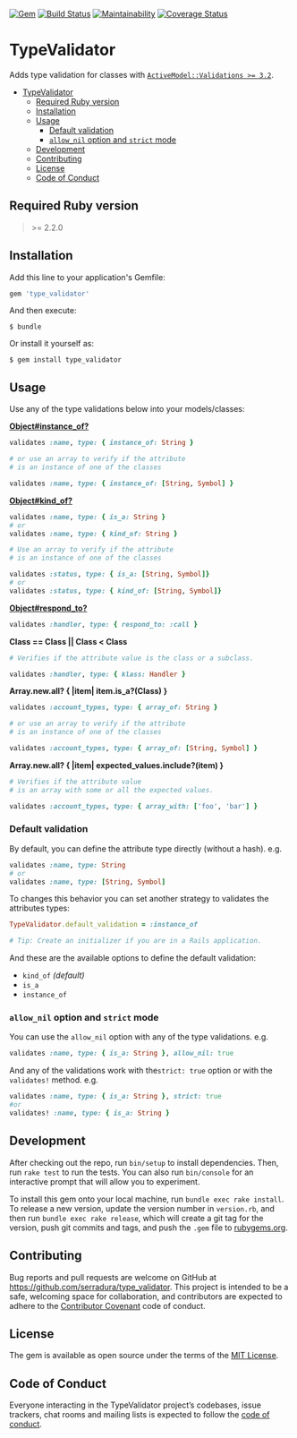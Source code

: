 [![Gem](https://img.shields.io/gem/v/type_validator.svg?style=flat-square)](https://rubygems.org/gems/type_validator)
[![Build Status](https://travis-ci.com/serradura/type_validator.svg?branch=master)](https://travis-ci.com/serradura/type_validator)
[![Maintainability](https://api.codeclimate.com/v1/badges/cf8b233beedae37b82dd/maintainability)](https://codeclimate.com/github/serradura/type_validator/maintainability)
[![Coverage Status](https://coveralls.io/repos/github/serradura/type_validator/badge.svg?branch=master)](https://coveralls.io/github/serradura/type_validator?branch=master)

# TypeValidator

Adds type validation for classes with [`ActiveModel::Validations >= 3.2`](https://api.rubyonrails.org/classes/ActiveModel/Validations.html).

- [TypeValidator](#typevalidator)
  - [Required Ruby version](#required-ruby-version)
  - [Installation](#installation)
  - [Usage](#usage)
    - [Default validation](#default-validation)
    - [`allow_nil` option and `strict` mode](#allownil-option-and-strict-mode)
  - [Development](#development)
  - [Contributing](#contributing)
  - [License](#license)
  - [Code of Conduct](#code-of-conduct)

## Required Ruby version
> \>= 2.2.0

## Installation

Add this line to your application's Gemfile:

```ruby
gem 'type_validator'
```

And then execute:

    $ bundle

Or install it yourself as:

    $ gem install type_validator

## Usage

Use any of the type validations below into your models/classes:

**[Object#instance_of?](https://ruby-doc.org/core-2.6.4/Object.html#method-i-instance_of-3F)**

```ruby
validates :name, type: { instance_of: String }

# or use an array to verify if the attribute
# is an instance of one of the classes

validates :name, type: { instance_of: [String, Symbol] }
```

**[Object#kind_of?](https://ruby-doc.org/core-2.6.4/Object.html#method-i-kind_of-3F)**

```ruby
validates :name, type: { is_a: String }
# or
validates :name, type: { kind_of: String }

# Use an array to verify if the attribute
# is an instance of one of the classes

validates :status, type: { is_a: [String, Symbol]}
# or
validates :status, type: { kind_of: [String, Symbol]}
```

**[Object#respond_to?](https://ruby-doc.org/core-2.6.4/Object.html#method-i-respond_to-3F)**

```ruby
validates :handler, type: { respond_to: :call }
```

**Class == Class || Class < Class**

```ruby
# Verifies if the attribute value is the class or a subclass.

validates :handler, type: { klass: Handler }
```

**Array.new.all? { |item| item.is_a?(Class) }**

```ruby
validates :account_types, type: { array_of: String }

# or use an array to verify if the attribute
# is an instance of one of the classes

validates :account_types, type: { array_of: [String, Symbol] }
```

**Array.new.all? { |item| expected_values.include?(item) }**

```ruby
# Verifies if the attribute value
# is an array with some or all the expected values.

validates :account_types, type: { array_with: ['foo', 'bar'] }
```

### Default validation

By default, you can define the attribute type directly (without a hash). e.g.

```ruby
validates :name, type: String
# or
validates :name, type: [String, Symbol]
```

To changes this behavior you can set another strategy to validates the attributes types:

```ruby
TypeValidator.default_validation = :instance_of

# Tip: Create an initializer if you are in a Rails application.
```

And these are the available options to define the default validation:
-  `kind_of` *(default)*
-  `is_a`
-  `instance_of`

### `allow_nil` option and `strict` mode

You can use the `allow_nil` option with any of the type validations. e.g.

```ruby
validates :name, type: { is_a: String }, allow_nil: true
```

And any of the validations work with the`strict: true` option
or with the `validates!` method. e.g.

```ruby
validates :name, type: { is_a: String }, strict: true
#or
validates! :name, type: { is_a: String }
```

## Development

After checking out the repo, run `bin/setup` to install dependencies. Then, run `rake test` to run the tests. You can also run `bin/console` for an interactive prompt that will allow you to experiment.

To install this gem onto your local machine, run `bundle exec rake install`. To release a new version, update the version number in `version.rb`, and then run `bundle exec rake release`, which will create a git tag for the version, push git commits and tags, and push the `.gem` file to [rubygems.org](https://rubygems.org).

## Contributing

Bug reports and pull requests are welcome on GitHub at https://github.com/serradura/type_validator. This project is intended to be a safe, welcoming space for collaboration, and contributors are expected to adhere to the [Contributor Covenant](http://contributor-covenant.org) code of conduct.

## License

The gem is available as open source under the terms of the [MIT License](https://opensource.org/licenses/MIT).

## Code of Conduct

Everyone interacting in the TypeValidator project’s codebases, issue trackers, chat rooms and mailing lists is expected to follow the [code of conduct](https://github.com/serradura/type_validator/blob/master/CODE_OF_CONDUCT.md).
